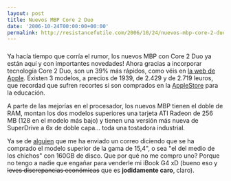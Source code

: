 ```yaml
---
layout: post
title: Nuevos MBP Core 2 Duo
date: '2006-10-24T00:00:00+00:00'
permalink: http://resistancefutile.com/2006/10/24/nuevos-mbp-core-2-duo/
---
```

<a href="http://www.apple.com/macbookpro/"><img style="display:block; margin:0px auto 10px; text-align:center;cursor:pointer; cursor:hand;" src="http://photos1.blogger.com/blogger2/4553/2422/1600/cp_top_macbookpro_np_200610.jpg" border="0" alt="" /></a>Ya hacía tiempo que corría el rumor, los nuevos MBP con Core 2 Duo ya están aquí y con importantes novedades! 
Ahora gracias a incorporar tecnología Core 2 Duo, son un 39% más rápidos, como véis en <a href="http://www.apple.com/macbookpro/">la web de Apple</a>. Existen 3 modelos, a precios de 1939, de 2.429 y de 2.719 leuros, que recordad que sufren recortes si son comprados en la <a href="http://store.apple.com/Apple/WebObjects/spainstore/">AppleStore</a> para la educación.

A parte de las mejorías en el procesador, los nuevos MBP tienen el doble de RAM, montan los dos modelos superiores una tarjeta ATI Radeon de 256 MB (128 en el modelo más bajo) y  tienen una versión más nueva de SuperDrive a 6x de doble capa... toda una tostadora industrial.

Ya se de <a href="http://cuatrodoce.blogsome.com">alguien</a> que me ha enviado un correo diciendo que se ha comprado el modelo superior de la gama de 15,4", o sea "el del medio de los chichos" con 160GB de disco. Que por qué no me compro uno? Porque no tengo a nadie que engañar para venderle mi iBook G4 xD (bueno eso y <s>leves discrepancias económicas</s> que es <span style="font-weight:bold;">jodidamente caro</span>, claro).
